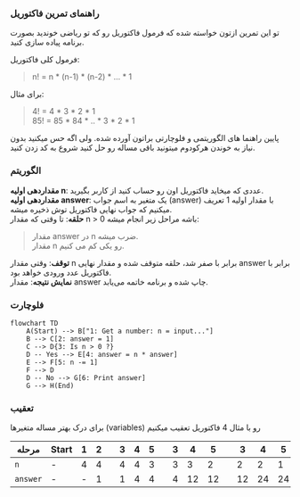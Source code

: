 ### راهنمای تمرین فاکتوریل

تو این تمرین ازتون خواسته شده که فرمول فاکتوریل رو که تو ریاضی خوندید بصورت برنامه پیاده سازی کنید.

فرمول کلی فاکتوریل:

> n! = n \* (n-1) \* (n-2) \* ... \* 1

برای مثال:

> 4! = 4 \* 3 \* 2 \* 1  
> 85! = 85 \* 84 \* .. \* 3 \* 2 \* 1

پایین راهنما های الگوریتمی و فلوچارتی براتون آورده شده. ولی اگه حس میکنید بدون نیاز به خوندن هرکودوم میتونید باقی مساله رو حل کنید شروع به کد زدن کنید.

### الگوریتم

**مقداردهی اولیه n**: عددی که میخاید فاکتوریل اون رو حساب کنید از کاربر بگیرید.  
**مقداردهی اولیه answer**: یک متغیر به اسم جواب (answer) با مقدار اولیه 1 تعریف میکنیم که جواب نهایی فاکتوریل توش ذخیره میشه.  
**حلقه**: تا وقتی که مقدار n > 0 باشه مراحل زیر انجام میشه:

> مقدار answer در n ضرب میشه.  
> مقدار n رو یکی کم می کنیم.

**توقف**: وقتی مقدار n برابر با صفر شد، حلقه متوقف شده و مقدار نهایی answer برابر با فاکتوریل عدد ورودی خواهد بود.  
**نمایش نتیجه**: مقدار answer چاپ شده و برنامه خاتمه می‌یابد.

### فلوچارت

```mermaid
flowchart TD
    A(Start) --> B["1: Get a number: n = input..."]
    B --> C[2: answer = 1]
    C --> D{3: Is n > 0 ?}
    D -- Yes --> E[4: answer = n * answer]
    E --> F[5: n -= 1]
    F --> D
    D -- No --> G[6: Print answer]
    G --> H(End)
```

### تعقیب

برای درک بهتر مساله متغیرها (variables) رو با مثال 4 فاکتوریل تعقیب میکنیم

| مرحله    | Start | 1   | 2   |     | 3   | 4   | 5   |     | 3   | 4   | 5   |     | 3   | 4   | 5   |     | 3   | 4   | 5   |     | 3   | 6   | End    |
| -------- | ----- | --- | --- | --- | --- | --- | --- | --- | --- | --- | --- | --- | --- | --- | --- | --- | --- | --- | --- | --- | --- | --- | ------ |
| `n`      | -     | 4   | 4   |     | 4   | 4   | 3   |     | 3   | 3   | 2   |     | 2   | 2   | 1   |     | 1   | 1   | 0   |     | 0   | 0   | 0      |
| `answer` | -     | -   | 1   |     | 1   | 4   | 4   |     | 4   | 12  | 12  |     | 12  | 24  | 24  |     | 24  | 24  | 24  |     | 24  | 24  | **24** |
